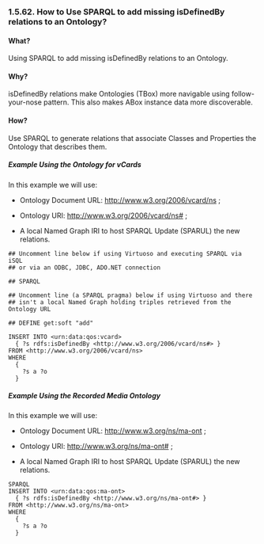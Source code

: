 <div id="sparqladdmissingtriples" class="section">

<div class="titlepage">

<div>

<div>

### 1.5.62. How to Use SPARQL to add missing isDefinedBy relations to an Ontology?

</div>

</div>

</div>

<div id="sparqladdmissingtripleswhat" class="section">

<div class="titlepage">

<div>

<div>

#### What?

</div>

</div>

</div>

Using SPARQL to add missing isDefinedBy relations to an Ontology.

</div>

<div id="sparqladdmissingtripleswhy" class="section">

<div class="titlepage">

<div>

<div>

#### Why?

</div>

</div>

</div>

isDefinedBy relations make Ontologies (TBox) more navigable using
follow-your-nose pattern. This also makes ABox instance data more
discoverable.

</div>

<div id="sparqladdmissingtripleshow" class="section">

<div class="titlepage">

<div>

<div>

#### How?

</div>

</div>

</div>

Use SPARQL to generate relations that associate Classes and Properties
the Ontology that describes them.

<div id="sparqladdmissingtriplesvcard" class="section">

<div class="titlepage">

<div>

<div>

##### Example Using the Ontology for vCards

</div>

</div>

</div>

In this example we will use:

<div class="itemizedlist">

- Ontology Document URL: http://www.w3.org/2006/vcard/ns ;

- Ontology URI: http://www.w3.org/2006/vcard/ns# ;

- A local Named Graph IRI to host SPARQL Update (SPARUL) the new
  relations.

</div>

``` programlisting
## Uncomment line below if using Virtuoso and executing SPARQL via iSQL
## or via an ODBC, JDBC, ADO.NET connection

## SPARQL

## Uncomment line (a SPARQL pragma) below if using Virtuoso and there
## isn't a local Named Graph holding triples retrieved from the Ontology URL

## DEFINE get:soft "add"

INSERT INTO <urn:data:qos:vcard>
  { ?s rdfs:isDefinedBy <http://www.w3.org/2006/vcard/ns#> }
FROM <http://www.w3.org/2006/vcard/ns>
WHERE
  {
    ?s a ?o
  }
```

</div>

<div id="sparqladdmissingtripleshowrmedia" class="section">

<div class="titlepage">

<div>

<div>

##### Example Using the Recorded Media Ontology

</div>

</div>

</div>

In this example we will use:

<div class="itemizedlist">

- Ontology Document URL: http://www.w3.org/ns/ma-ont ;

- Ontology URI: http://www.w3.org/ns/ma-ont# ;

- A local Named Graph IRI to host SPARQL Update (SPARUL) the new
  relations.

</div>

``` programlisting
SPARQL
INSERT INTO <urn:data:qos:ma-ont>
  { ?s rdfs:isDefinedBy <http://www.w3.org/ns/ma-ont#> }
FROM <http://www.w3.org/ns/ma-ont>
WHERE
  {
    ?s a ?o
  }
```

</div>

</div>

</div>
